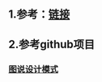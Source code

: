 ## 1.参考：[链接](https://design-patterns.readthedocs.io/zh_CN/latest/creational_patterns/simple_factory.html)

## 2.参考github项目

### [图说设计模式](https://github.com/me115/design_patterns)

